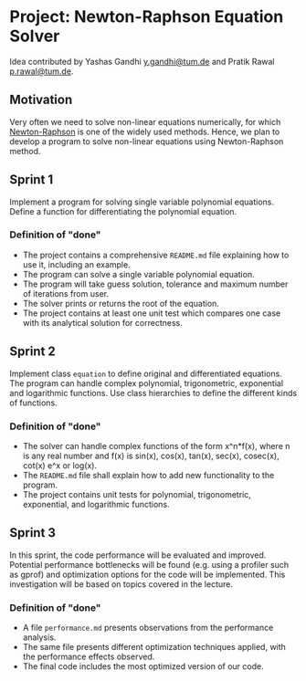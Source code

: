 # Project: Newton-Raphson Equation Solver

Idea contributed by Yashas Gandhi <y.gandhi@tum.de> and Pratik Rawal <p.rawal@tum.de>.

## Motivation

Very often we need to solve non-linear equations numerically, for which [Newton-Raphson](https://en.wikipedia.org/wiki/Newton's_method) is one of the widely used methods. Hence, we plan to develop a program to solve non-linear equations using Newton-Raphson method.

## Sprint 1

Implement a program for solving single variable polynomial equations. Define a function for differentiating the polynomial equation.

### Definition of "done"

- The project contains a comprehensive `README.md` file explaining how to use it, including an example.
- The program can solve a single variable polynomial equation.
- The program will take guess solution, tolerance and maximum number of iterations from user.
- The solver prints or returns the root of the equation.
- The project contains at least one unit test which compares one case with its analytical solution for correctness.

## Sprint 2
Implement class `equation` to define original and differentiated equations. The program can handle complex polynomial, trigonometric, exponential and logarithmic functions. Use class hierarchies to define the different kinds of functions.

### Definition of "done"

- The solver can handle complex functions of the form x^n*f(x), where n is any real number and f(x) is sin(x), cos(x), tan(x), sec(x), cosec(x), cot(x) e^x or log(x).
- The `README.md` file shall explain how to add new functionality to the program.
- The project contains unit tests for polynomial, trigonometric, exponential, and logarithmic functions.

## Sprint 3

In this sprint, the code performance will be evaluated and improved. Potential performance bottlenecks will be found (e.g. using a profiler such as gprof) and optimization options for the code will be implemented. This investigation will be based on topics covered in the lecture.

### Definition of "done"

- A file `performance.md` presents observations from the performance analysis.
- The same file presents different optimization techniques applied, with the performance effects observed.
- The final code includes the most optimized version of our code.

